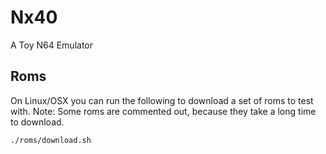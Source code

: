# Nx40

A Toy N64 Emulator 

## Roms

On Linux/OSX you can run the following to download a set of roms to test with.
Note: Some roms are commented out, because they take a long time to download.

```
./roms/download.sh
```